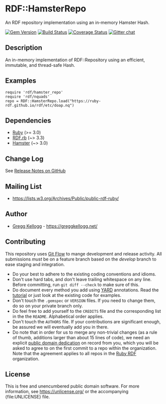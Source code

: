 # RDF::HamsterRepo
An RDF repository implementation using an in-memory Hamster Hash.

[![Gem Version](https://badge.fury.io/rb/rdf-hamster-repo.svg)](https://badge.fury.io/rb/rdf-hamster-repo)
[![Build Status](https://github.com/ruby-rdf/rdf-hamster-repo/workflows/CI/badge.svg?branch=develop)](https://github.com/ruby-rdf/rdf-hamster-repo/actions?query=workflow%3ACI)
[![Coverage Status](https://coveralls.io/repos/ruby-rdf/rdf-hamster-repo/badge.svg?branch=develop)](https://coveralls.io/github/ruby-rdf/rdf-hamster-repo?branch=develop)
[![Gitter chat](https://badges.gitter.im/ruby-rdf/rdf.png)](https://gitter.im/ruby-rdf/rdf)

## Description

An in-memory implementation of RDF::Repository using an efficient, immutable, and thread-safe Hash.

## Examples

    require 'rdf/hamster_repo'
    require 'rdf/nquads'
    repo = RDF::HamsterRepo.load("https://ruby-rdf.github.io/rdf/etc/doap.nq")

## Dependencies

* [Ruby](https://ruby-lang.org/) (>= 3.0)
* [RDF.rb][] (~> 3.3)
* [Hamster][] (~> 3.0)

## Change Log

See [Release Notes on GitHub](https://github.com/ruby-rdf/rdf-hamster-repo/releases)

## Mailing List

* <https://lists.w3.org/Archives/Public/public-rdf-ruby/>

## Author

* [Gregg Kellogg](https://github.com/gkellogg) - <https://greggkellogg.net/>

## Contributing
This repository uses [Git Flow](https://github.com/nvie/gitflow) to mange development and release activity. All submissions _must_ be on a feature branch based on the _develop_ branch to ease staging and integration.

* Do your best to adhere to the existing coding conventions and idioms.
* Don't use hard tabs, and don't leave trailing whitespace on any line.
  Before committing, run `git diff --check` to make sure of this.
* Do document every method you add using [YARD][] annotations. Read the
  [tutorial][YARD-GS] or just look at the existing code for examples.
* Don't touch the `.gemspec` or `VERSION` files. If you need to change them,
  do so on your private branch only.
* Do feel free to add yourself to the `CREDITS` file and the
  corresponding list in the the `README`. Alphabetical order applies.
* Don't touch the `AUTHORS` file. If your contributions are significant
  enough, be assured we will eventually add you in there.
* Do note that in order for us to merge any non-trivial changes (as a rule
  of thumb, additions larger than about 15 lines of code), we need an
  explicit [public domain dedication][PDD] on record from you,
  which you will be asked to agree to on the first commit to a repo within the organization.
  Note that the agreement applies to all repos in the [Ruby RDF](https://github.com/ruby-rdf/) organization.

## License

This is free and unencumbered public domain software. For more information,
see <https://unlicense.org/> or the accompanying {file:UNLICENSE} file.

[RDF.rb]:           https://ruby-rdf.github.io/
[YARD]:             https://yardoc.org/
[YARD-GS]:          https://rubydoc.info/docs/yard/file/docs/GettingStarted.md
[PDD]:              https://unlicense.org/#unlicensing-contributions
[Hamster]:        https://github.com/hamstergem/hamster
